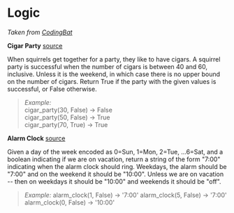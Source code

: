 # Logic

*Taken from [CodingBat](http://codingbat.com/python/Logic-1)*

**Cigar Party** [source](http://codingbat.com/prob/p195669)   

When squirrels get together for a party, they like to have cigars. A squirrel party is successful when the number of cigars is between 40 and 60, inclusive. Unless it is the weekend, in which case there is no upper bound on the number of cigars. Return True if the party with the given values is successful, or False otherwise. 

> *Example:*   
cigar_party(30, False) → False  
cigar_party(50, False) → True  
cigar_party(70, True) → True  

**Alarm Clock** [source](http://codingbat.com/prob/p119867)

Given a day of the week encoded as 0=Sun, 1=Mon, 2=Tue, ...6=Sat, and a boolean indicating if we are on vacation, return a string of the form "7:00" indicating when the alarm clock should ring. Weekdays, the alarm should be "7:00" and on the weekend it should be "10:00". Unless we are on vacation -- then on weekdays it should be "10:00" and weekends it should be "off". 

> *Example:* 
alarm_clock(1, False) → '7:00'
alarm_clock(5, False) → '7:00'
alarm_clock(0, False) → '10:00'
